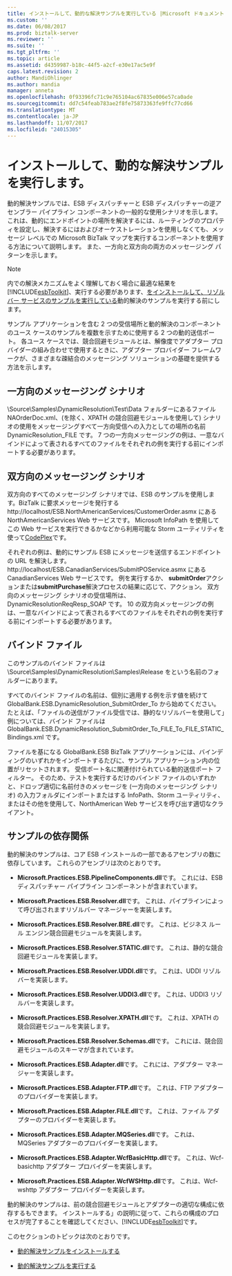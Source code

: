 ```yaml
---
title: インストールして、動的な解決サンプルを実行している |Microsoft ドキュメント
ms.custom: ''
ms.date: 06/08/2017
ms.prod: biztalk-server
ms.reviewer: ''
ms.suite: ''
ms.tgt_pltfrm: ''
ms.topic: article
ms.assetid: d4359987-b18c-44f5-a2cf-e30e17ac5e9f
caps.latest.revision: 2
author: MandiOhlinger
ms.author: mandia
manager: anneta
ms.openlocfilehash: 0f93396fc71c9e765104ac67835e006e57ca0ade
ms.sourcegitcommit: dd7c54feab783ae2f8fe75873363fe9ffc77cd66
ms.translationtype: MT
ms.contentlocale: ja-JP
ms.lasthandoff: 11/07/2017
ms.locfileid: "24015305"
---
```

# <a name="installing-and-running-the-dynamic-resolution-sample"></a>インストールして、動的な解決サンプルを実行します。
動的解決サンプルでは、ESB ディスパッチャーと ESB ディスパッチャーの逆アセンブラー パイプライン コンポーネントの一般的な使用シナリオを示します。 これは、動的にエンドポイントの場所を解決するには、ルーティングのプロパティを設定し、解決するにはおよびオーケストレーションを使用しなくても、メッセージ レベルでの Microsoft BizTalk マップを実行するコンポーネントを使用する方法について説明します。 また、一方向と双方向の両方のメッセージング パターンを示します。  
  
> [!NOTE]
>  内での解決メカニズムをよく理解しておく場合に最適な結果を[!INCLUDE[esbToolkit](../includes/esbtoolkit-md.md)]、実行する必要があります、[をインストールして、リゾルバー サービスのサンプルを実行している](../esb-toolkit/installing-and-running-the-resolver-service-sample.md)動的解決のサンプルを実行する前にします。  
  
 サンプル アプリケーションを含む 2 つの受信場所と動的解決のコンポーネントのユース ケースのサンプルを複数を示すために使用する 2 つの動的送信ポート。 各ユース ケースでは、競合回避モジュールとは、解像度でアダプター プロバイダーの組み合わせで使用するときに、アダプター プロバイダー フレームワークが、さまざまな疎結合のメッセージング ソリューションの基礎を提供する方法を示します。  
  
## <a name="one-way-messaging-scenarios"></a>一方向のメッセージング シナリオ  
 \Source\Samples\DynamicResolution\Test\Data フォルダーにあるファイル NAOrderDoc.xml、(を除く、XPATH の競合回避モジュールを使用して) シナリオの使用をメッセージングすべて一方向受信への入力としての場所の名前 DynamicResolution_FILE です。 7 つの一方向メッセージングの例は、一意なバインドによって表されるすべてのファイルをそれぞれの例を実行する前にインポートする必要があります。  
  
## <a name="two-way-messaging-scenarios"></a>双方向のメッセージング シナリオ  
 双方向のすべてのメッセージング シナリオでは、ESB のサンプルを使用します。BizTalk に要求メッセージを発行する http://localhost/ESB.NorthAmericanServices/CustomerOrder.asmx にある NorthAmericanServices Web サービスです。 Microsoft InfoPath を使用してこの Web サービスを実行できるかなどから利用可能な Storm ユーティリティを使って[CodePlex](http://go.microsoft.com/fwlink/?LinkID=187762&clcid=0x409)です。  
  
 それぞれの例は、動的にサンプル ESB にメッセージを送信するエンドポイントの URL を解決します。http://localhost/ESB.CanadianServices/SubmitPOService.asmx にある CanadianServices Web サービスです。 例を実行するか、 **submitOrder**アクションまたは**submitPurchase**解決プロセスの結果に応じて、アクション。 双方向のメッセージング シナリオの受信場所は、DynamicResolutionReqResp_SOAP です。 10 の双方向メッセージングの例は、一意なバインドによって表されるすべてのファイルをそれぞれの例を実行する前にインポートする必要があります。  
  
## <a name="binding-files"></a>バインド ファイル  
 このサンプルのバインド ファイルは \Source\Samples\DynamicResolution\Samples\Release をという名前のフォルダーにあります。  
  
 すべてのバインド ファイルの名前は、個別に適用する例を示す値を続けて GlobalBank.ESB.DynamicResolution_SubmitOrder_To から始めてください。 たとえば、「ファイルの送信がファイル受信では、静的なリゾルバーを使用して」例については、バインド ファイルは GlobalBank.ESB.DynamicResolution_SubmitOrder_To_FILE_To_FILE_STATIC_Bindings.xml です。  
  
 ファイルを基になる GlobalBank.ESB BizTalk アプリケーションには、バインディングのいずれかをインポートするたびに、サンプル アプリケーション内の位置がリセットされます。 受信ポート名に関連付けられている動的送信ポート フィルター。 そのため、テストを実行するだけのバインド ファイルのいずれかと、ドロップ適切に名前付きのメッセージを (一方向のメッセージング シナリオ) の入力フォルダにインポートまたはする InfoPath、Storm ユーティリティ、またはその他を使用して、NorthAmerican Web サービスを呼び出す適切なクライアント。  
  
## <a name="sample-dependencies"></a>サンプルの依存関係  
 動的解決のサンプルは、コア ESB インストールの一部であるアセンブリの数に依存しています。 これらのアセンブリは次のとおりです。  
  
-   **Microsoft.Practices.ESB.PipelineComponents.dll**です。 これには、ESB ディスパッチャー パイプライン コンポーネントが含まれています。  
  
-   **Microsoft.Practices.ESB.Resolver.dll**です。 これは、パイプラインによって呼び出されますリゾルバー マネージャーを実装します。  
  
-   **Microsoft.Practices.ESB.Resolver.BRE.dll**です。 これは、ビジネス ルール エンジン競合回避モジュールを実装します。  
  
-   **Microsoft.Practices.ESB.Resolver.STATIC.dll**です。 これは、静的な競合回避モジュールを実装します。  
  
-   **Microsoft.Practices.ESB.Resolver.UDDI.dll**です。 これは、UDDI リゾルバーを実装します。  
  
-   **Microsoft.Practices.ESB.Resolver.UDDI3.dll**です。 これは、UDDI3 リゾルバーを実装します。  
  
-   **Microsoft.Practices.ESB.Resolver.XPATH.dll**です。 これは、XPATH の競合回避モジュールを実装します。  
  
-   **Microsoft.Practices.ESB.Resolver.Schemas.dll**です。 これには、競合回避モジュールのスキーマが含まれています。  
  
-   **Microsoft.Practices.ESB.Adapter.dll**です。 これには、アダプター マネージャーを実装します。  
  
-   **Microsoft.Practices.ESB.Adapter.FTP.dll**です。 これは、FTP アダプターのプロバイダーを実装します。  
  
-   **Microsoft.Practices.ESB.Adapter.FILE.dll**です。 これは、ファイル アダプターのプロバイダーを実装します。  
  
-   **Microsoft.Practices.ESB.Adapter.MQSeries.dll**です。 これは、MQSeries アダプターのプロバイダーを実装します。  
  
-   **Microsoft.Practices.ESB.Adapter.WcfBasicHttp.dll**です。 これは、Wcf-basichttp アダプター プロバイダーを実装します。  
  
-   **Microsoft.Practices.ESB.Adapter.WcfWSHttp.dll**です。 これは、Wcf-wshttp アダプター プロバイダーを実装します。  
  
 動的解決のサンプルは、前の競合回避モジュールとアダプターの適切な構成に依存するもできます。 インストールする」の説明に従って、これらの構成のプロセスが完了することを確認してください、[!INCLUDE[esbToolkit](../includes/esbtoolkit-md.md)]です。  
  
 このセクションのトピックは次のとおりです。  
  
-   [動的解決サンプルをインストールする](../esb-toolkit/installing-the-dynamic-resolution-sample.md)  
  
-   [動的解決サンプルを実行する](../esb-toolkit/running-the-dynamic-resolution-sample.md)
